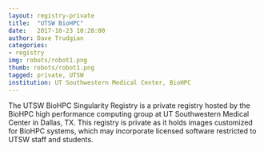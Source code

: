 ```yaml
---
layout: registry-private
title:  "UTSW BioHPC"
date:   2017-10-23 10:28:00
author: Dave Trudgian
categories:
- registry
img: robots/robot1.png
thumb: robots/robot1.png
tagged: private, UTSW
institution: UT Southwestern Medical Center, BioHPC
---
```


The UTSW BioHPC Singularity Registry is a private registry hosted by the BioHPC high performance computing group at UT Southwestern Medical Center in Dallas, TX. This registry is private as it holds images customized for BioHPC systems, which may incorporate licensed software restricted to UTSW staff and students.
